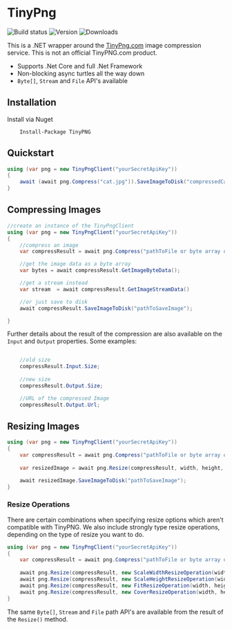 # TinyPng

![Build status](https://img.shields.io/appveyor/ci/soda-digital/tinypng.svg)
![Version](https://img.shields.io/nuget/v/tinypng.svg)
![Downloads](https://img.shields.io/nuget/dt/tinypng.svg)

This is a .NET wrapper around the [TinyPng.com](http://tinypng.com) image compression service. This is not an official TinyPNG.com product.

* Supports .Net Core and full .Net Framework
* Non-blocking async turtles all the way down
* `Byte[]`, `Stream` and `File` API's available

## Installation

Install via Nuget

```
    Install-Package TinyPNG
```

## Quickstart
```csharp
using (var png = new TinyPngClient("yourSecretApiKey")) 
{
    await (await png.Compress("cat.jpg")).SaveImageToDisk("compressedCat.jpg");
}
```

## Compressing Images

```csharp
//create an instance of the TinyPngClient
using (var png = new TinyPngClient("yourSecretApiKey")) 
{
    //compress an image
    var compressResult = await png.Compress("pathToFile or byte array or stream");

    //get the image data as a byte array
    var bytes = await compressResult.GetImageByteData();

    //get a stream instead
    var stream  = await compressResult.GetImageStreamData()

    //or just save to disk
    await compressResult.SaveImageToDisk("pathToSaveImage");

}
```

Further details about the result of the compression are also available on the `Input` and `Output` properties. Some examples:
```csharp

    //old size
    compressResult.Input.Size;
    
    //new size
    compressResult.Output.Size;

    //URL of the compressed Image
    compressResult.Output.Url;

```

## Resizing Images

```csharp
using (var png = new TinyPngClient("yourSecretApiKey")) 
{
    var compressResult = await png.Compress("pathToFile or byte array or stream");
    
    var resizedImage = await png.Resize(compressResult, width, height, ResizeType);

    await resizedImage.SaveImageToDisk("pathToSaveImage");
}

```

### Resize Operations

There are certain combinations when specifying resize options which aren't compatible with
TinyPNG. We also include strongly type resize operations, 
depending on the type of resize you want to do. 

```csharp
using (var png = new TinyPngClient("yourSecretApiKey")) 
{
    var compressResult = await png.Compress("pathToFile or byte array or stream");
    
    await png.Resize(compressResult, new ScaleWidthResizeOperation(width));
    await png.Resize(compressResult, new ScaleHeightResizeOperation(width));
    await png.Resize(compressResult, new FitResizeOperation(width, height));
    await png.Resize(compressResult, new CoverResizeOperation(width, height));
}

```

The same `Byte[]`, `Stream` and `File` path API's are available from the result of the `Resize()` method.
